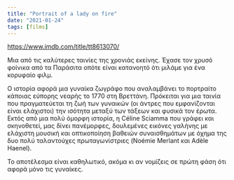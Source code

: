```yaml
---
title: "Portrait of a lady on fire"
date: "2021-01-24"
tags: [films]
---
```



https://www.imdb.com/title/tt8613070/

Μια από τις καλύτερες ταινίες της χρονιάς εκείνης. Έχασε τον χρυσό φοίνικα από τα Παράσιτα οπότε είναι κατανοητό ότι μιλάμε για ένα κορυφαίο φιλμ.

Ο ιστορία αφορά μια γυναίκα ζωγράφο που αναλαμβάνει το πορτραίτο κάποιας εύπορης νεαρής το 1770 στη Βρεττάνη. Πρόκειται για μια ταινία που πραγματεύεται τη ζωή των γυναικών (οι άντρες που εμφανίζονται είναι ελάχιστοι) την ισότητα μεταξύ των τάξεων και φυσικά τον έρωτα. Εκτός από μια πολύ όμορφη ιστορία, η Céline Sciamma που γράφει και σκηνοθετεί, μας δίνει πανέμορφες, δουλεμένες εικόνες γαλήνης με ελάχιστη μουσική και οπτικοποίηση βαθειών συναισθημάτων με όχημα της δυο πολύ ταλαντούχες πρωταγωνίστριες (Noémie Merlant και Adèle Haenel).

Το αποτέλεσμα είναι καθηλωτικό, ακόμα κι αν νομίζεις σε πρώτη φάση ότι αφορά μόνο τις γυναίκες. 